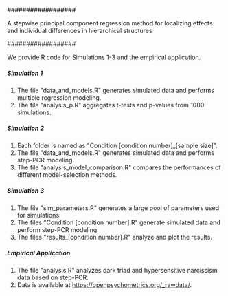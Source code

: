 ##################

A stepwise principal component regression method for localizing effects and individual differences in hierarchical structures

##################


We provide R code for Simulations 1-3 and the empirical application.

##### Simulation 1
1. The file "data_and_models.R" generates simulated data and performs multiple regression modeling.
2. The file "analysis_p.R" aggregates t-tests and p-values from 1000 simulations.

##### Simulation 2
1. Each folder is named as "Condition [condition number]_[sample size]".
2. The file "data_and_models.R" generates simulated data and performs step-PCR modeling.
3. The file "analysis_model_comparison.R" compares the performances of different model-selection methods.

##### Simulation 3
1. The file "sim_parameters.R" generates a large pool of parameters used for simulations.
2. The files "Condition [condition number].R" generate simulated data and perform step-PCR modeling.
3. The files "results_[condition number].R" analyze and plot the results.

##### Empirical Application
1. The file "analysis.R" analyzes dark triad and hypersensitive narcissism data based on step-PCR.
2. Data is available at https://openpsychometrics.org/_rawdata/.

